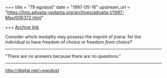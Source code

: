 +++
title = "79 egodust"
date = "1997-05-16"
upstream_url = "https://lists.advaita-vedanta.org/archives/advaita-l/1997-May/006372.html"

+++
[Archive link](https://lists.advaita-vedanta.org/archives/advaita-l/1997-May/006372.html)

Consider which modality may possess the imprint of jnana: for the
individual to have freedom of choice or freedom *from* choice?

_______________________

"There are no answers
       because
there are no questions."
_______________________

http://digital.net/~egodust

